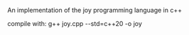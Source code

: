 An implementation of the joy programming language in c++

compile with:
    g++ joy.cpp --std=c++20 -o joy

